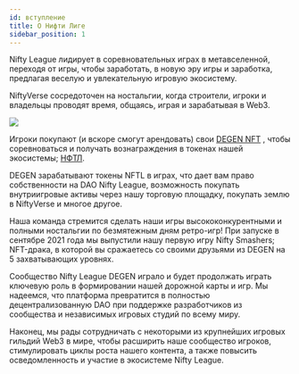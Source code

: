 ```yaml
---
id: вступление
title: О Нифти Лиге
sidebar_position: 1
---
```


Nifty League лидирует в соревновательных играх в метавселенной, переходя от игры, чтобы заработать, в новую эру игры и заработка, предлагая веселую и увлекательную игровую экосистему.

NiftyVerse сосредоточен на ностальгии, когда строители, игроки и владельцы проводят время, общаясь, играя и зарабатывая в Web3.

![](/img/story.gif)

Игроки покупают (и вскоре смогут арендовать) свои [DEGEN NFT](https://opensea.io/collection/niftydegen) , чтобы соревноваться и получать вознаграждения в токенах нашей экосистемы; [НФТЛ](https://www.coingecko.com/en/coins/nifty-league).

DEGEN зарабатывают токены NFTL в играх, что дает вам право собственности на DAO Nifty League, возможность покупать внутриигровые активы через нашу торговую площадку, покупать землю в NiftyVerse и многое другое.

Наша команда стремится сделать наши игры высококонкурентными и полными ностальгии по безмятежным дням ретро-игр! При запуске в сентябре 2021 года мы выпустили нашу первую игру Nifty Smashers; NFT-драка, в которой вы сражаетесь со своими друзьями из DEGEN на 5 захватывающих уровнях.

Сообщество Nifty League DEGEN играло и будет продолжать играть ключевую роль в формировании нашей дорожной карты и игр. Мы надеемся, что платформа превратится в полностью децентрализованную DAO при поддержке разработчиков из сообщества и независимых игровых студий по всему миру.

Наконец, мы рады сотрудничать с некоторыми из крупнейших игровых гильдий Web3 в мире, чтобы расширить наше сообщество игроков, стимулировать циклы роста нашего контента, а также повысить осведомленность и участие в экосистеме Nifty League.
